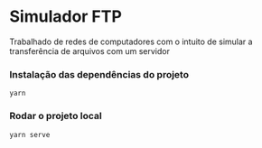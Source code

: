 # Simulador FTP
Trabalhado de redes de computadores com o intuito de simular a transferência de arquivos com um servidor 

### Instalação das dependências do projeto
```
yarn
```

### Rodar o projeto local
```
yarn serve
```
